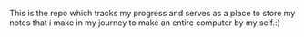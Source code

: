 This is the repo which tracks my progress and serves as a place to store my notes that i make in my journey to make an entire computer by my self.:)